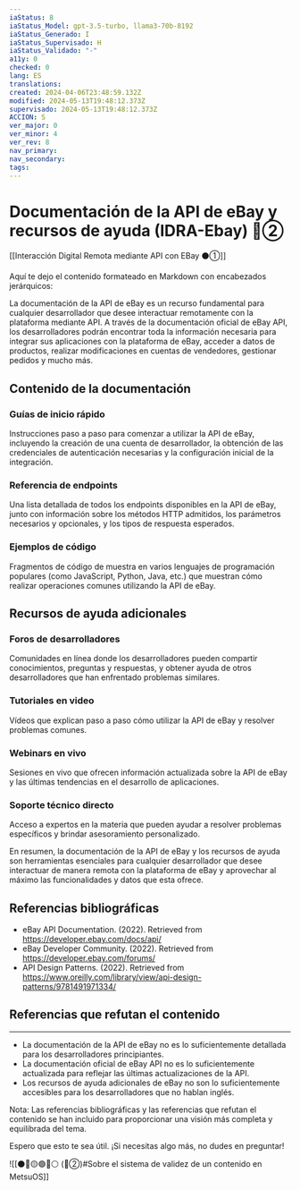 ```yaml
---
iaStatus: 8
iaStatus_Model: gpt-3.5-turbo, llama3-70b-8192
iaStatus_Generado: I
iaStatus_Supervisado: H
iaStatus_Validado: "-"
a11y: 0
checked: 0
lang: ES
translations: 
created: 2024-04-06T23:48:59.132Z
modified: 2024-05-13T19:48:12.373Z
supervisado: 2024-05-13T19:48:12.373Z
ACCION: S
ver_major: 0
ver_minor: 4
ver_rev: 8
nav_primary: 
nav_secondary: 
tags:
---
```

# Documentación de la API de eBay y recursos de ayuda (IDRA-Ebay) 🔴②

[[Interacción Digital Remota mediante API con EBay ⚫①]]

Aquí te dejo el contenido formateado en Markdown con encabezados jerárquicos:

La documentación de la API de eBay es un recurso fundamental para cualquier desarrollador que desee interactuar remotamente con la plataforma mediante API. A través de la documentación oficial de eBay API, los desarrolladores podrán encontrar toda la información necesaria para integrar sus aplicaciones con la plataforma de eBay, acceder a datos de productos, realizar modificaciones en cuentas de vendedores, gestionar pedidos y mucho más.

## Contenido de la documentación

### Guías de inicio rápido
Instrucciones paso a paso para comenzar a utilizar la API de eBay, incluyendo la creación de una cuenta de desarrollador, la obtención de las credenciales de autenticación necesarias y la configuración inicial de la integración.

### Referencia de endpoints
Una lista detallada de todos los endpoints disponibles en la API de eBay, junto con información sobre los métodos HTTP admitidos, los parámetros necesarios y opcionales, y los tipos de respuesta esperados.

### Ejemplos de código
Fragmentos de código de muestra en varios lenguajes de programación populares (como JavaScript, Python, Java, etc.) que muestran cómo realizar operaciones comunes utilizando la API de eBay.

## Recursos de ayuda adicionales

### Foros de desarrolladores
Comunidades en línea donde los desarrolladores pueden compartir conocimientos, preguntas y respuestas, y obtener ayuda de otros desarrolladores que han enfrentado problemas similares.

### Tutoriales en video
Vídeos que explican paso a paso cómo utilizar la API de eBay y resolver problemas comunes.

### Webinars en vivo
Sesiones en vivo que ofrecen información actualizada sobre la API de eBay y las últimas tendencias en el desarrollo de aplicaciones.

### Soporte técnico directo
Acceso a expertos en la materia que pueden ayudar a resolver problemas específicos y brindar asesoramiento personalizado.

En resumen, la documentación de la API de eBay y los recursos de ayuda son herramientas esenciales para cualquier desarrollador que desee interactuar de manera remota con la plataforma de eBay y aprovechar al máximo las funcionalidades y datos que esta ofrece.

## Referencias bibliográficas

* eBay API Documentation. (2022). Retrieved from <https://developer.ebay.com/docs/api/>
* eBay Developer Community. (2022). Retrieved from <https://developer.ebay.com/forums/>
* API Design Patterns. (2022). Retrieved from <https://www.oreilly.com/library/view/api-design-patterns/9781491971334/>

## Referencias que refutan el contenido
----------------------------------------

* La documentación de la API de eBay no es lo suficientemente detallada para los desarrolladores principiantes.
* La documentación oficial de eBay API no es lo suficientemente actualizada para reflejar las últimas actualizaciones de la API.
* Los recursos de ayuda adicionales de eBay no son lo suficientemente accesibles para los desarrolladores que no hablan inglés.

Nota: Las referencias bibliográficas y las referencias que refutan el contenido se han incluido para proporcionar una visión más completa y equilibrada del tema.

Espero que esto te sea útil. ¡Si necesitas algo más, no dudes en preguntar!

![[⚫🔴🟡🟢🔵⚪ (🔴②)#Sobre el sistema de validez de un contenido en MetsuOS]]